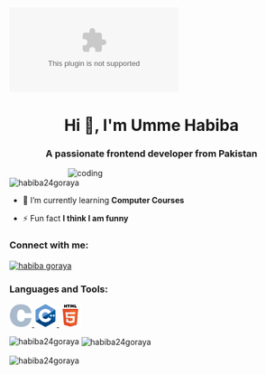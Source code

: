 ![logo](https://github.com/Habiba24Goraya/Habiba24Goraya/blob/main/Black%20and%20White%20Simple%20seo%20LinkedIn%20Background%20Photo.zip)
<h1 align="center">Hi 👋, I'm Umme Habiba</h1>
<h3 align="center">A passionate frontend developer from Pakistan</h3>
<img align="right" alt="coding" width="400" scr="https://user-images.githubusercontent.com/55389276/140866485-8fb1c876-9a8f-4d6a-98dc-08c4981eaf70.gif">

<p align="left"> <img src="https://komarev.com/ghpvc/?username=habiba24goraya&label=Profile%20views&color=0e75b6&style=flat" alt="habiba24goraya" /> </p>

- 🌱 I’m currently learning **Computer Courses**

- ⚡ Fun fact **I think I am funny**

<h3 align="left">Connect with me:</h3>
<p align="left">
<a href="https://linkedin.com/in/habiba goraya" target="blank"><img align="center" src="https://raw.githubusercontent.com/rahuldkjain/github-profile-readme-generator/master/src/images/icons/Social/linked-in-alt.svg" alt="habiba goraya" height="30" width="40" /></a>
</p>

<h3 align="left">Languages and Tools:</h3>
<p align="left"> <a href="https://www.cprogramming.com/" target="_blank" rel="noreferrer"> <img src="https://raw.githubusercontent.com/devicons/devicon/master/icons/c/c-original.svg" alt="c" width="40" height="40"/> </a> <a href="https://www.w3schools.com/cpp/" target="_blank" rel="noreferrer"> <img src="https://raw.githubusercontent.com/devicons/devicon/master/icons/cplusplus/cplusplus-original.svg" alt="cplusplus" width="40" height="40"/> </a> <a href="https://www.w3.org/html/" target="_blank" rel="noreferrer"> <img src="https://raw.githubusercontent.com/devicons/devicon/master/icons/html5/html5-original-wordmark.svg" alt="html5" width="40" height="40"/> </a> </p>

<p><img align="left" src="https://github-readme-stats.vercel.app/api/top-langs?username=habiba24goraya&show_icons=true&locale=en&layout=compact" alt="habiba24goraya" /></p>

<p>&nbsp;<img align="center" src="https://github-readme-stats.vercel.app/api?username=habiba24goraya&show_icons=true&locale=en" alt="habiba24goraya" /></p>

<p><img align="center" src="https://github-readme-streak-stats.herokuapp.com/?user=habiba24goraya&" alt="habiba24goraya" /></p>


<!--
**Habiba24Goraya/Habiba24Goraya** is a ✨ _special_ ✨ repository because its `README.md` (this file) appears on your GitHub profile.

Here are some ideas to get you started:

- 🔭 I’m currently working on ...
- 🌱 I’m currently learning ...
- 👯 I’m looking to collaborate on ...
- 🤔 I’m looking for help with ...
- 💬 Ask me about ...
- 📫 How to reach me: ...
- 😄 Pronouns: ...
- ⚡ Fun fact: ...
-->
